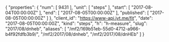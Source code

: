 {
  "properties": {
    "num": [
      9431
    ],
    "unit": [
      "steps"
    ],
    "start": [
      "2017-08-04T00:00:00Z"
    ],
    "end": [
      "2017-08-05T00:00:00Z"
    ],
    "published": [
      "2017-08-05T00:00:00Z"
    ]
  },
  "client_id": "https://www-api.jvt.me/fit",
  "date": "2017-08-05T00:00:00Z",
  "kind": "steps",
  "h": "h-measure",
  "slug": "2017/08/dnheb",
  "aliases": [
    "/mf2/169b51eb-55d0-4712-a966-b4f92fdfb3b9/",
    "/mf2/2017/08/dnheb",
    "/mf2/2017/08/dnHEb"
  ]
}
